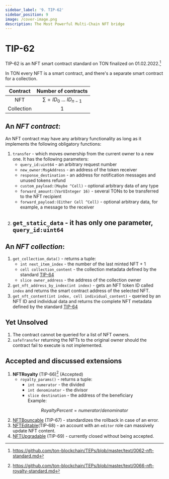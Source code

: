```yaml
---
sidebar_label: '9. TIP-62'
sidebar_position: 9
image: /cover-image.png
description: The Most Powerful Multi-Chain NFT bridge
---
```

# TIP-62

TIP-62 is an NFT smart contract standard on TON finalized on 01.02.2022.[^1]

In TON every NFT is a smart contract, and there's a separate smart contract for a collection. 

|Contract|Number of contracts|
|:-:|:-:|
|NFT|$\sum = ID_0 ~ ... ~ ID_{n-1}$|
|Collection|1|

## An $NFT ~ contract$:

An NFT contract may have any arbitrary functionality as long as it implements the following obligatory functions:

1. `transfer` - which moves ownership from the current owner to a new one. It has the following parameters:
   - `query_id:uint64` - an arbitrary request number
   - `new_owner:MsgAddress` - an address of the token receiver
   - `response_destination` - an address for notification messages and unused tokens refund
   - `custom_payload:(Maybe ^Cell)` - optional arbitrary data of any type
   - `forward_amount:(VarUInteger 16)` - several TONs to be transferred to the NFT recipient
   - `forward_payload:(Either Cell ^Cell)` - optional arbitrary data, for example, a message to the receiver
2. `get_static_data` - it has only one parameter, `query_id:uint64`
   - 

## An $NFT ~ collection$:

1. `get_collection_data()` - returns a tuple:
   - `int next_item_index` - the number of the last minted NFT + 1
   - `cell collection_content` - the collection metadata defined by the standard [TIP-64](./TON64.md)
   - `slice owner_address` - the address of the collection owner
2. `get_nft_address_by_index(int index)` - gets an NFT token ID called `index` and returns the smart contract address of the selected NFT.
3. `get_nft_content(int index, cell individual_content)` - queried by an NFT ID and individual data and returns the complete NFT metadata defined by the standard [TIP-64](./TON64.md)

## Yet Unsolved
1. The contract cannot be queried for a list of NFT owners.
2. `safeTransfer` returning the NFTs to the original owner should the contract fail to execute is not implemented.

## Accepted and discussed extensions

1. **NFTRoyalty** (TIP-66)[^2] (Accepted)
   - `royalty_params()` - returns a tuple:
     - `int numerator` - the divided
     - `int denominator` - the divisor
     - `slice destination` - the address of the beneficiary
<br/>Example: <br/>

  $$ 
  RoyaltyPercent = numerator/denominator
  $$

2. [NFTBouncable](https://github.com/ton-blockchain/TIPs/issues/67) (TIP-67) - standardizes the rollback in case of an error.
3. [NFTEditable](https://github.com/ton-blockchain/TIPs/issues/68)(TIP-68) - an account with an `editor` role can massively update NFT content.
4. [NFTUpgradable](https://github.com/ton-blockchain/TIPs/issues/69) (TIP-69) - currently closed without being accepted.

[^1]: https://github.com/ton-blockchain/TEPs/blob/master/text/0062-nft-standard.md

[^2]: https://github.com/ton-blockchain/TEPs/blob/master/text/0066-nft-royalty-standard.md